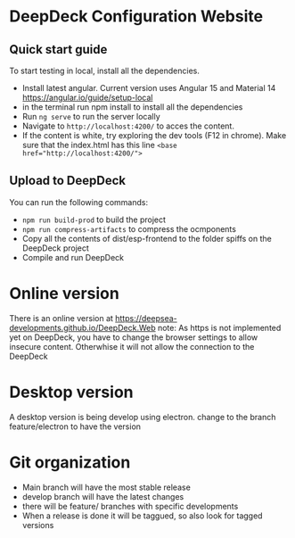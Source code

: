 # DeepDeck Configuration Website

## Quick start guide
To start testing in local, install all the dependencies.
- Install latest angular. Current version uses Angular 15 and Material 14 https://angular.io/guide/setup-local
- in the terminal run npm install to install all the dependencies
- Run `ng serve` to run the server locally
- Navigate to `http://localhost:4200/` to acces the content.
- If the content is white, try exploring the dev tools (F12 in chrome). Make sure that the index.html has this line `<base href="http://localhost:4200/">`

## Upload to DeepDeck

You can run the following commands:
- `npm run build-prod` to build the project
- `npm run compress-artifacts` to compress the ocmponents
- Copy all the contents of dist/esp-frontend to the folder spiffs on the DeepDeck project
- Compile and run DeepDeck 

# Online version

There is an online version at https://deepsea-developments.github.io/DeepDeck.Web
note: As https is not implemented yet on DeepDeck, you have to change the browser settings to allow insecure content. Otherwhise it will not allow the connection to the DeepDeck

# Desktop version

A desktop version is being develop using electron. change to the branch feature/electron to have the version

# Git organization

- Main branch will have the most stable release
- develop branch will have the latest changes
- there will be feature/<name of feature> branches with specific developments
- When a release is done it will be taggued, so also look for tagged versions


